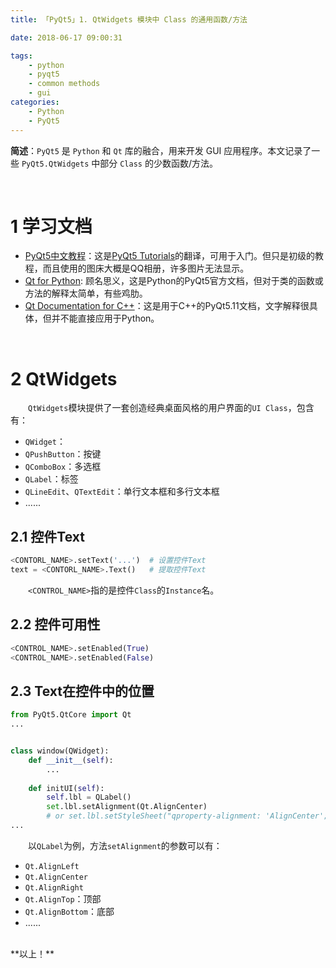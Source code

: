 ```yaml
---
title: 「PyQt5」1. QtWidgets 模块中 Class 的通用函数/方法

date: 2018-06-17 09:00:31

tags:
    - python
    - pyqt5
    - common methods
    - gui
categories:
    - Python
    - PyQt5
---
```


**简述**：`PyQt5` 是 `Python` 和 `Qt` 库的融合，用来开发 GUI 应用程序。本文记录了一些 `PyQt5.QtWidgets` 中部分 `Class` 的少数函数/方法。

<!-- more -->
<br />

# 1 学习文档

- [PyQt5中文教程](http://code.py40.com/pyqt5/14.html)：这是[PyQt5 Tutorials](https://pythonspot.com/en/pyqt5/)的翻译，可用于入门。但只是初级的教程，而且使用的图床大概是QQ相册，许多图片无法显示。
- [Qt for Python](https://doc.qt.io/qtforpython/index.html): 顾名思义，这是Python的PyQt5官方文档，但对于类的函数或方法的解释太简单，有些鸡肋。
- [Qt Documentation for C++](https://doc.qt.io/qt-5/qtmodules.html)：这是用于C++的PyQt5.11文档，文字解释很具体，但并不能直接应用于Python。

<br />

# 2 QtWidgets

　　`QtWidgets`模块提供了一套创造经典桌面风格的用户界面的`UI Class`，包含有：
- `QWidget`：
- `QPushButton`：按键
- `QComboBox`：多选框
- `QLabel`：标签
- `QLineEdit`、`QTextEdit`：单行文本框和多行文本框
- ......

## 2.1 控件Text

```Python
<CONTORL_NAME>.setText('...')  # 设置控件Text
text = <CONTORL_NAME>.Text()   # 提取控件Text
```

　　`<CONTROL_NAME>`指的是控件`Class`的`Instance`名。

## 2.2 控件可用性

```Python
<CONTROL_NAME>.setEnabled(True)
<CONTROL_NAME>.setEnabled(False)
```

## 2.3 Text在控件中的位置

```Python
from PyQt5.QtCore import Qt
...


class window(QWidget):
    def __init__(self):
        ...
    
    def initUI(self):
        self.lbl = QLabel()
        set.lbl.setAlignment(Qt.AlignCenter)
        # or set.lbl.setStyleSheet("qproperty-alignment: 'AlignCenter';")
...
```
　　以`QLabel`为例，方法`setAlignment`的参数可以有：
- `Qt.AlignLeft`
- `Qt.AlignCenter`
- `Qt.AlignRight`
- `Qt.AlignTop`：顶部
- `Qt.AlignBottom`：底部
- ......

<br />
**以上！**
<br />

  

  

  

  

  

  